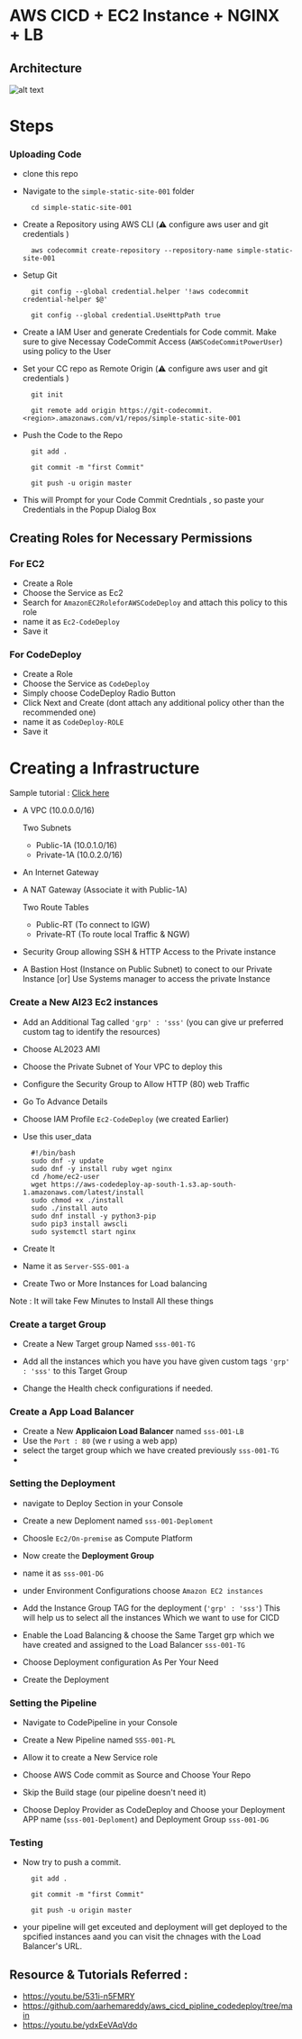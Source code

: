# AWS CICD + EC2 Instance + NGINX + LB

## Architecture 
![alt text](./architecture/architecture.png)
# Steps 

### Uploading Code 

- clone this repo

- Navigate to the `simple-static-site-001` folder

        cd simple-static-site-001

- Create a Repository using AWS CLI (⚠️ configure aws user and git credentials )
        
        aws codecommit create-repository --repository-name simple-static-site-001


- Setup Git 

        git config --global credential.helper '!aws codecommit credential-helper $@'

        git config --global credential.UseHttpPath true

-  Create a IAM User and generate Credentials for Code commit. Make sure to give Necessay CodeCommit Access (`AWSCodeCommitPowerUser`) using policy to the User

- Set your CC repo as Remote Origin (⚠️ configure aws user and git credentials )
        
        git init 

        git remote add origin https://git-codecommit.<region>.amazonaws.com/v1/repos/simple-static-site-001


- Push the Code to the Repo

        git add .

        git commit -m "first Commit"

        git push -u origin master

- This will Prompt for your Code Commit Credntials , so paste your Credentials in the Popup Dialog Box


## Creating Roles for Necessary Permissions

### For EC2 
- Create a Role 
- Choose the Service as Ec2
- Search for `AmazonEC2RoleforAWSCodeDeploy` and attach this policy to this role
- name it as `Ec2-CodeDeploy`
- Save it


### For CodeDeploy

- Create a Role
- Choose the Service as `CodeDeploy`
- Simply choose CodeDeploy Radio Button
- Click Next and Create (dont attach any additional policy other than the recommended one)
- name it as `CodeDeploy-ROLE`
- Save it

# Creating a Infrastructure

Sample tutorial : [Click here](https://youtu.be/ydxEeVAqVdo)

- A VPC (10.0.0.0/16)

    Two Subnets 
    - Public-1A (10.0.1.0/16)
    - Private-1A (10.0.2.0/16)
- An Internet Gateway

- A NAT Gateway (Associate it with Public-1A)

    Two Route Tables
    - Public-RT (To connect to IGW)
    - Private-RT (To route local Traffic & NGW)

- Security Group allowing SSH & HTTP Access to the Private instance

- A Bastion Host (Instance on Public Subnet) to conect to our Private Instance [or] Use Systems manager to access the private Instance


### Create a New Al23 Ec2 instances

- Add an Additional Tag called `'grp' : 'sss'` (you can give ur preferred custom tag to identify the resources)

- Choose AL2023 AMI

- Choose the Private Subnet of Your VPC to deploy this

- Configure the Security Group to Allow HTTP (80) web Traffic 

- Go To Advance Details

- Choose IAM Profile `Ec2-CodeDeploy` (we created Earlier)

- Use this user_data

        #!/bin/bash
        sudo dnf -y update
        sudo dnf -y install ruby wget nginx
        cd /home/ec2-user
        wget https://aws-codedeploy-ap-south-1.s3.ap-south-1.amazonaws.com/latest/install
        sudo chmod +x ./install
        sudo ./install auto
        sudo dnf install -y python3-pip
        sudo pip3 install awscli
        sudo systemctl start nginx

- Create It 

- Name it as `Server-SSS-001-a`

- Create Two or More Instances for Load balancing

Note : It will take Few Minutes to Install All these things

### Create a target Group

- Create a New Target group Named `sss-001-TG`

- Add all the instances which you have  you have given custom tags `'grp' : 'sss'` to this Target Group

- Change the Health check configurations if needed.

### Create a App Load Balancer 

- Create a New **Applicaion Load Balancer** named `sss-001-LB`
- Use the `Port : 80` (we r using a web app)
- select the target group which we have created previously `sss-001-TG`
- 

### Setting the Deployment

- navigate to Deploy Section in your Console

- Create a new Deploment named `sss-001-Deploment`

- Choosle `Ec2/On-premise` as Compute Platform
  
- Now create the **Deployment Group**

- name it as `sss-001-DG`

- under Environment Configurations choose `Amazon EC2 instances`

- Add the Instance Group TAG for the deployment (`'grp' : 'sss'`) This will help us to select all the instances Which we want to use for CICD

- Enable the Load Balancing & choose the Same Target grp which we have created and assigned to the Load Balancer `sss-001-TG`

- Choose Deployment configuration As Per Your Need

- Create the Deployment



### Setting the Pipeline


- Navigate to CodePipeline in your Console

- Create a New Pipeline named `SSS-001-PL`

- Allow it to create a New Service role

- Choose AWS Code commit as Source and Choose Your Repo

- Skip the Build stage (our pipeline doesn't need it)

- Choose Deploy Provider as CodeDeploy and Choose your Deployment APP name (`sss-001-Deploment`) and Deployment Group `sss-001-DG`


### Testing
- Now try to push a commit.

        git add .

        git commit -m "first Commit"

        git push -u origin master

- your pipeline will get exceuted and deployment will get deployed to the spcified instances aand you can visit the chnages with the Load Balancer's URL.

## Resource & Tutorials Referred :

- https://youtu.be/531i-n5FMRY
- https://github.com/aarhemareddy/aws_cicd_pipline_codedeploy/tree/main
- https://youtu.be/ydxEeVAqVdo

